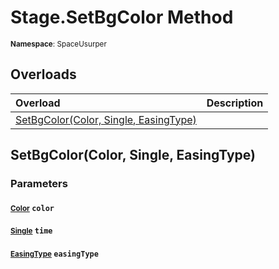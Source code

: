 # Stage.SetBgColor Method

<small>**Namespace**: SpaceUsurper</small>

## Overloads

<div markdown="1" class="member-table">

| Overload | Description |
| :------- | ----------- |
| [SetBgColor(Color, Single, EasingType)](#Color_Single_EasingType_) |  | 

</div>

## SetBgColor(Color, Single, EasingType)
### Parameters
#### <small>[Color](https://docs.unity3d.com/ScriptReference/Color.html)</small> `color`

#### <small>[Single](https://docs.microsoft.com/en-us/dotnet/api/system.single?view=netframework-4.5)</small> `time`

#### <small>[EasingType](../EasingType.md)</small> `easingType`

